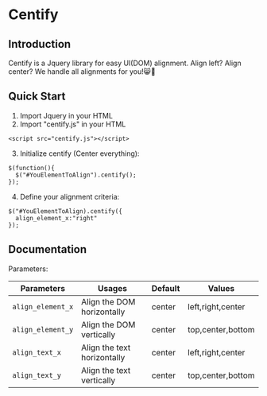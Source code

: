 # Centify
## Introduction

Centify is a Jquery library for easy UI(DOM) alignment.
Align left? Align center? We handle all alignments for you!:smile_cat::clap:

## Quick Start
1. Import Jquery in your HTML
2. Import "centify.js" in your HTML
```
<script src="centify.js"></script>
```
3. Initialize centify (Center everything):
```
$(function(){
  $("#YouElementToAlign").centify();
});
```
4. Define your alignment criteria:
```
$("#YouElementToAlign).centify({
  align_element_x:"right"
});
```
## Documentation
Parameters:

| Parameters | Usages | Default | Values |
| ------------- | ------------- | ------------- | ------------- |
| `align_element_x`  | Align the DOM horizontally  | center | left,right,center |
| `align_element_y` | Align the DOM vertically  | center | top,center,bottom |
| `align_text_x`  | Align the text horizontally  | center | left,right,center |
| `align_text_y`  | Align the text vertically  | center | top,center,bottom |

